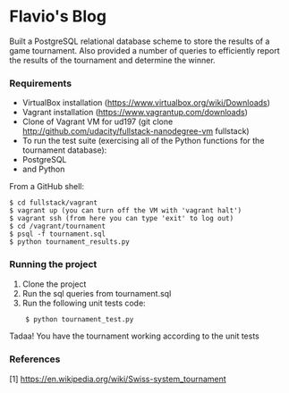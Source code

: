 # Flavio's Blog

Built a PostgreSQL relational database scheme to store the results of a game tournament. Also provided a number of queries to efficiently report the results of the tournament and determine the winner.

### Requirements

* VirtualBox installation (https://www.virtualbox.org/wiki/Downloads)
* Vagrant installation (https://www.vagrantup.com/downloads)
* Clone of Vagrant VM for ud197 (git clone http://github.com/udacity/fullstack-nanodegree-vm fullstack)
* To run the test suite (exercising all of the Python functions for the tournament database):
* PostgreSQL
* and Python

From a GitHub shell:

```
$ cd fullstack/vagrant
$ vagrant up (you can turn off the VM with 'vagrant halt')
$ vagrant ssh (from here you can type 'exit' to log out)
$ cd /vagrant/tournament
$ psql -f tournament.sql
$ python tournament_results.py
```

### Running the project
1. Clone the project
2. Run the sql queries from tournament.sql
3. Run the following unit tests code:

```python
    $ python tournament_test.py
```

Tadaa! You have the tournament working according to the unit tests

### References
[1] https://en.wikipedia.org/wiki/Swiss-system_tournament

